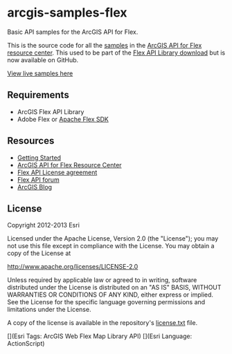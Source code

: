 # arcgis-samples-flex

Basic API samples for the ArcGIS API for Flex.

This is the source code for all the [samples](http://resources.arcgis.com/en/help/flex-api/samples/) in the  [ArcGIS API for Flex resource center](http://resources.arcgis.com/en/help/flex-api/samples/).  This used to be part of the [Flex API Library download](http://links.esri.com/flex-api/latest-download) but is now available on GitHub.

[View live samples here](http://resources.arcgis.com/en/help/flex-api/samples/)

## Requirements
* ArcGIS Flex API Library
* Adobe Flex or [Apache Flex SDK](http://flex.apache.org/)

## Resources
* [Getting Started](http://resources.arcgis.com/en/help/flex-api/concepts/index.html#/Getting_started/017p0000001q000000/)
* [ArcGIS API for Flex Resource Center](http://links.esri.com/flex)
* [Flex API License agreement](http://www.esri.com/legal/pdfs/mla_e204_e300/english.pdf)
* [Flex API forum](http://forums.arcgis.com/forums/18-ArcGIS-API-for-Flex)
* [ArcGIS Blog](http://blogs.esri.com/esri/arcgis/tag/flex/)

## License
Copyright 2012-2013 Esri

Licensed under the Apache License, Version 2.0 (the "License");
you may not use this file except in compliance with the License.
You may obtain a copy of the License at

   http://www.apache.org/licenses/LICENSE-2.0

Unless required by applicable law or agreed to in writing, software
distributed under the License is distributed on an "AS IS" BASIS,
WITHOUT WARRANTIES OR CONDITIONS OF ANY KIND, either express or implied.
See the License for the specific language governing permissions and
limitations under the License.

A copy of the license is available in the repository's [license.txt](license.txt) file.

[](Esri Tags: ArcGIS Web Flex Map Library API)
[](Esri Language: ActionScript)
